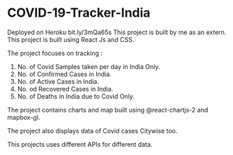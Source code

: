 # COVID-19-Tracker-India
Deployed on Heroku bit.ly/3mQa65s
This project is built by me as an extern.
This project is built using React Js and CSS.

The project focuses on tracking :
  1. No. of Covid Samples taken per day in India Only.
  2. No. of Confirmed Cases in India.
  3. No. of Active Cases in India.
  4. No. od Recovered Cases in India.
  5. No. of Deaths in India due to Covid Only.
  
 The project contains charts and map built using @react-chartjs-2 and mapbox-gl.
 
 The project also displays data of Covid cases Citywise too.
 
 This projects uses different APIs for different data.
